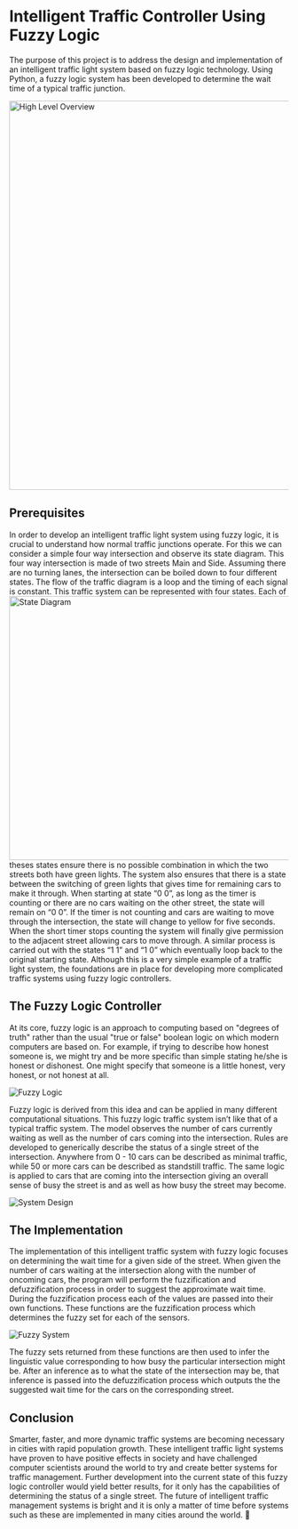 # Intelligent Traffic Controller Using Fuzzy Logic

The purpose of this project is to address the design and implementation of an intelligent traffic light system based on fuzzy logic technology. Using Python, a fuzzy logic system has been developed to determine the wait time of a typical traffic junction.

<a target="_blank"><img width="950" height="700" src="https://raw.githubusercontent.com/ctlong12/TrafficControllerFuzzyLogic/master/images/traffic-lights.png" align = "center" border="0" alt="High Level Overview"></a>

## Prerequisites

In order to develop an intelligent traffic light system using fuzzy logic, it is crucial to understand how normal traffic junctions operate. For this we can consider a simple four way intersection and observe its state diagram.  This four way intersection is made of two streets Main and Side. Assuming there are no turning lanes, the intersection can be boiled down to four different states. The flow of the traffic diagram is a loop and the timing of each signal is constant.<a target="_blank"><img align="right" width="525" height="475" src="http://i63.tinypic.com/idy8ic.png" border="0" alt="State Diagram"></a> This traffic system can be represented with four states. Each of theses states ensure there is no possible combination in which the two streets both have green lights. The system also ensures that there is a state between the switching of green lights that gives time for remaining cars to make it through. When starting at state “0 0”, as long as the timer is counting or there are no cars waiting on the other street, the state will remain on “0 0”. If the timer is not counting and cars are waiting to move through the intersection, the state will change to yellow for five seconds. When the short timer stops counting the system will finally give permission to the adjacent street allowing cars to move through. A similar process is carried out with the states “1 1” and “1 0” which eventually loop back to the original starting state. Although this is a very simple example of a traffic light system, the foundations are in place for developing more complicated traffic systems using fuzzy logic controllers. 

## The Fuzzy Logic Controller

At its core, fuzzy logic is an approach to computing based on "degrees of truth" rather than the usual "true or false" boolean logic on which modern computers are based on. For example, if trying to describe how honest someone is, we might try and be more specific than simple stating he/she is honest or dishonest. One might specify that someone is a little honest, very honest, or not honest at all. 

<a target="_blank"><img src="https://raw.githubusercontent.com/ctlong12/TrafficControllerFuzzyLogic/master/images/state-diagram.png" border="0" alt="Fuzzy Logic"></a>

Fuzzy logic is derived from this idea and can be applied in many different computational situations. This fuzzy logic traffic system isn’t like that of a typical traffic system. The model observes the number of cars currently waiting as well as the number of cars coming into the intersection. Rules are developed to generically describe the status of a single street of the intersection. Anywhere from 0 - 10 cars can be described as minimal traffic, while 50 or more cars can be described as standstill traffic. The same logic is applied to cars that are coming into the intersection giving an overall sense of busy the street is and as well as how busy the street may become. 

<a target="_blank"><img src="http://i65.tinypic.com/2z4zkwh.png" border="0" alt="System Design"></a>

## The Implementation

The implementation of this intelligent traffic system with fuzzy logic focuses on determining the wait time for a given side of the street. When given the number of cars waiting at the intersection along with the number of oncoming cars, the program will perform the fuzzification and defuzzification process in order to suggest the approximate wait time. During the fuzzification process each of the values are passed into their own functions. These functions are the fuzzification process which determines the fuzzy set for each of the sensors. 

<a target="_blank"><img src="http://i64.tinypic.com/207vkgo.png" border="0" alt="Fuzzy System"></a>

The fuzzy sets returned from these functions are then used to infer the linguistic value corresponding to how busy the particular intersection might be. After an inference as to what the state of the intersection may be, that inference is passed into the defuzzification process which outputs the the suggested wait time for the cars on the corresponding street.

## Conclusion

Smarter, faster, and more dynamic traffic systems are becoming necessary in cities with rapid population growth. These intelligent traffic light systems have proven to have positive effects in society and have challenged computer scientists around the world to try and create better systems for traffic management. Further development into the current state of this fuzzy logic controller would yield better results, for it only has the capabilities of determining the status of a single street. The future of intelligent traffic management systems is bright and it is only a matter of time before systems such as these are implemented in many cities around the world. 
